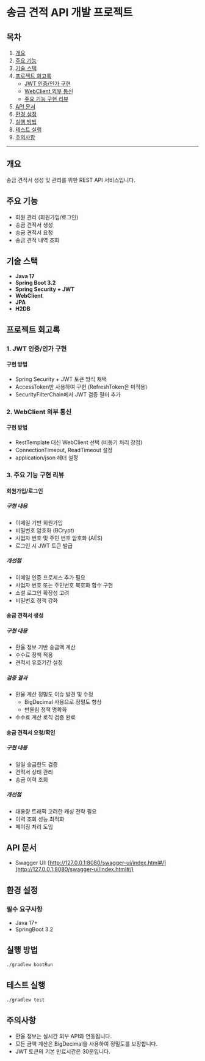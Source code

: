# 송금 견적 API 개발 프로젝트

## 목차

1. [개요](#개요)
2. [주요 기능](#주요-기능)
3. [기술 스택](#기술-스택)
4. [프로젝트 회고록](#프로젝트-회고록)
   - [JWT 인증/인가 구현](#1-jwt-인증인가-구현)
   - [WebClient 외부 통신](#2-webclient-외부-통신)
   - [주요 기능 구현 리뷰](#3-주요-기능-구현-리뷰)
5. [API 문서](#api-문서)
6. [환경 설정](#환경-설정)
7. [실행 방법](#실행-방법)
8. [테스트 실행](#테스트-실행)
9. [주의사항](#주의사항)


---

## 개요

송금 견적서 생성 및 관리를 위한 REST API 서비스입니다.

## 주요 기능

- 회원 관리 (회원가입/로그인)
- 송금 견적서 생성
- 송금 견적서 요청
- 송금 견적 내역 조회

## 기술 스택

- **Java 17**
- **Spring Boot 3.2**
- **Spring Security + JWT**
- **WebClient**
- **JPA**
- **H2DB**

## 프로젝트 회고록

### 1. JWT 인증/인가 구현

#### 구현 방법

- Spring Security + JWT 토큰 방식 채택
- AccessToken만 사용하여 구현 (RefreshToken은 미적용)
- SecurityFilterChain에서 JWT 검증 필터 추가



### 2. WebClient 외부 통신

#### 구현 방법

- RestTemplate 대신 WebClient 선택 (비동기 처리 장점)
- ConnectionTimeout, ReadTimeout 설정
- application/json 헤더 설정


### 3. 주요 기능 구현 리뷰

#### 회원가입/로그인

##### 구현 내용

- 이메일 기반 회원가입
- 비밀번호 암호화 (BCrypt)
- 사업자 번호 및 주민 번호 암호화 (AES)
- 로그인 시 JWT 토큰 발급

##### 개선점

- 이메일 인증 프로세스 추가 필요
- 사업자 번호 또는 주민번호 복호화 함수 구현
- 소셜 로그인 확장성 고려
- 비밀번호 정책 강화

#### 송금 견적서 생성

##### 구현 내용

- 환율 정보 기반 송금액 계산
- 수수료 정책 적용
- 견적서 유효기간 설정

##### 검증 결과

- 환율 계산 정밀도 이슈 발견 및 수정
   - BigDecimal 사용으로 정밀도 향상
   - 반올림 정책 명확화
- 수수료 계산 로직 검증 완료

#### 송금 견적서 요청/확인

##### 구현 내용

- 일일 송금한도 검증
- 견적서 상태 관리
- 송금 이력 조회

##### 개선점

- 대용량 트래픽 고려한 캐싱 전략 필요
- 이력 조회 성능 최적화
- 페이징 처리 도입

## API 문서

- Swagger UI: [http://127.0.0.1:8080/swagger-ui/index.html#/](http://127.0.0.1:8080/swagger-ui/index.html#/)

## 환경 설정

### 필수 요구사항

- Java 17+
- SpringBoot 3.2

## 실행 방법

```bash
./gradlew bootRun
```

## 테스트 실행

```bash
./gradlew test
```

## 주의사항
- 환율 정보는 실시간 외부 API와 연동됩니다.
- 모든 금액 계산은 BigDecimal을 사용하여 정밀도를 보장합니다.
- JWT 토큰의 기본 만료시간은 30분입니다.

